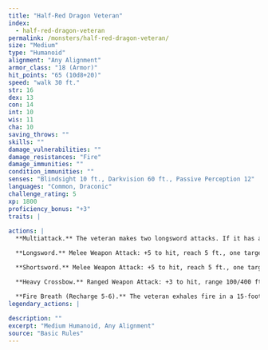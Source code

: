 ```yaml
---
title: "Half-Red Dragon Veteran"
index:
  - half-red-dragon-veteran
permalink: /monsters/half-red-dragon-veteran/
size: "Medium"
type: "Humanoid"
alignment: "Any Alignment"
armor_class: "18 (Armor)"
hit_points: "65 (10d8+20)"
speed: "walk 30 ft."
str: 16
dex: 13
con: 14
int: 10
wis: 11
cha: 10
saving_throws: ""
skills: ""
damage_vulnerabilities: ""
damage_resistances: "Fire"
damage_immunities: ""
condition_immunities: ""
senses: "Blindsight 10 ft., Darkvision 60 ft., Passive Perception 12"
languages: "Common, Draconic"
challenge_rating: 5
xp: 1800
proficiency_bonus: "+3"
traits: |
  
actions: |
  **Multiattack.** The veteran makes two longsword attacks. If it has a shortsword drawn, it can also make a shortsword attack.

  **Longsword.** Melee Weapon Attack: +5 to hit, reach 5 ft., one target. Hit: 7 (1d8 + 3) slashing damage, or 8 (1d10 + 3) slashing damage if used with two hands.

  **Shortsword.** Melee Weapon Attack: +5 to hit, reach 5 ft., one target. Hit: 6 (1d6 + 3) piercing damage.

  **Heavy Crossbow.** Ranged Weapon Attack: +3 to hit, range 100/400 ft., one target. Hit: 6 (1d10 + 1) piercing damage.

  **Fire Breath (Recharge 5-6).** The veteran exhales fire in a 15-foot cone. Each creature in that area must make a DC 15 Dexterity saving throw, taking 24 (7d6) fire damage on a failed save, or half as much damage on a successful one.  
legendary_actions: |
  
description: ""
excerpt: "Medium Humanoid, Any Alignment"
source: "Basic Rules"
---
```

